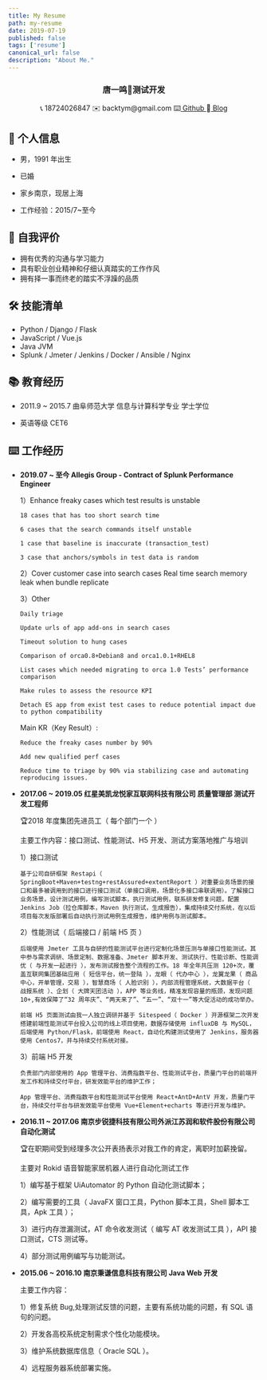 ```yaml
---
title: My Resume
path: my-resume
date: 2019-07-19
published: false
tags: ['resume']
canonical_url: false
description: "About Me."
---
```


<center>
       <h3>
           唐一鸣🥇测试开发
       </h3>
       <div>
           <span>
               📞 18724026847
           </span>
           <span>
               ✉️ backtym@gmail.com
           </span>
           <span>
               ⌨️<a href="https://Github.com/Tangyiming"> Github </a>
           </span>
           <span>
               📖<a href="https://eperf.top/"> Blog </a>
           </span>
       </div>
 </center>


  ## 🐏 个人信息

  - 男，1991 年出生

  - 已婚

  - 家乡南京，现居上海

  - 工作经验：2015/7~至今


  ## 🧬 自我评价

  - 拥有优秀的沟通与学习能力
  - 具有职业创业精神和仔细认真踏实的工作作风
  - 拥有择一事而终老的踏实不浮躁的品质


  ## 🛠️ 技能清单
  - Python / Django / Flask
  - JavaScript / Vue.js
  - Java JVM
  - Splunk / Jmeter / Jenkins / Docker / Ansible / Nginx


  ## 📚 教育经历

  - 2011.9 ~ 2015.7 曲阜师范大学 信息与计算科学专业 学士学位

  - 英语等级 CET6


  ## ⌨️ 工作经历

  - **2019.07 ~ 至今 Allegis Group - Contract of Splunk Performance Engineer**

    1）Enhance freaky cases which test results is unstable

        18 cases that has too short search time

        6 cases that the search commands itself unstable

        1 case that baseline is inaccurate (transaction_test)

        3 case that anchors/symbols in test data is random

    2）Cover customer case into search cases Real time search memory leak when bundle replicate

    3）Other

        Daily triage 

        Update urls of app add-ons in search cases

        Timeout solution to hung cases 

        Comparison of orca0.8+Debian8 and orca1.0.1+RHEL8

        List cases which needed migrating to orca 1.0 Tests’ performance comparison

        Make rules to assess the resource KPI

        Detach ES app from exist test cases to reduce potential impact due to python compatibility

    Main KR（Key Result）:

        Reduce the freaky cases number by 90%

        Add new qualified perf cases
        
        Reduce time to triage by 90% via stabilizing case and automating reproducing issues.
      


  <!-- - **2019.05 ~ 2019.07 上海掌小门教育科技有限公司 运营系统研发部**

    主要工作内容：业务测试、性能测试，自动化测试平台的规划设计与搭建

    1）业务测试

    拼团活动，六一少儿思维挑战赛与营销系统管理后台少儿激励值体系部分。

    2）性能测试

    M站报名页注册预约接口与高考估分活动获取二维码接口压测。

    3）自动化测试平台的规划设计与搭建

    平台化前端与服务端性能测试与工具集等 -->



  - **2017.06 ~ 2019.05  红星美凯龙悦家互联网科技有限公司  质量管理部  测试开发工程师**

    🏆2018 年度集团先进员工（ 每个部门一个 ）

    主要工作内容：接口测试、性能测试、H5 开发、测试方案落地推广与培训

    1）接口测试

        基于公司自研框架 Restapi（ SpringBoot+Maven+testng+restAssured+extentReport ）对重要业务场景的接口和最多被调用到的接口进行接口测试（单接口调用，场景化多接口串联调用）。了解接口业务场景，设计测试用例，编写测试脚本，执行测试用例，联系研发修复问题，配置 Jenkins Job（拉仓库脚本，Maven 执行测试，生成报告），集成持续交付系统，在以后项目每次发版部署后自动执行测试用例生成报告，维护用例与测试脚本。

    2）性能测试（ 后端接口 / 前端 H5 页 ）

        后端使用 Jmeter 工具与自研的性能测试平台进行定制化场景压测与单接口性能测试。其中参与需求调研、场景定制、数据准备、Jmeter 脚本开发、测试执行、性能诊断、性能调优（ 与开发一起进行 ），发布测试报告整个流程的工作。18 年全年共压测 120+次，覆盖互联网集团基础应用（ 短信平台，统一登陆 ），龙眼（ 代办中心 ），龙翼龙果（ 商品中心，开单管理，交易 ），智慧商场（ 人脸识别 ），内部流程管理系统，大数据平台（ 战报系统 ）、企划（ 大牌天团活动 ），APP 等业务线，精准发现容量的瓶颈，发现问题 10+,有效保障了“32 周年庆”、“两天来了”、“五一”、“双十一”等大促活动的成功举办。

        前端 H5 页面测试由我一人独立调研并基于 Sitespeed（ Docker ）开源框架二次开发搭建前端性能测试平台投入公司的线上项目使用，数据存储使用 influxDB 与 MySQL，后端使用 Python/Flask，前端使用 React，自动化构建测试使用了 Jenkins，服务器使用 Centos7，并与持续交付系统对接。

    3）前端 H5 开发

        负责部门内部使用的 App 管理平台、消费指数平台、性能测试平台，质量门平台的前端开发工作和持续交付平台，研发效能平台的维护工作；
        
        App 管理平台、消费指数平台和性能测试平台使用 React+AntD+AntV 开发，质量门平台，持续交付平台与研发效能平台使用 Vue+Element+echarts 等进行开发与维护。



  - **2016.11 ~ 2017.06  南京步锐捷科技有限公司外派江苏润和软件股份有限公司  自动化测试**

    🏆在职期间受到经理多次公开表扬表示对我工作的肯定，离职时加薪挽留。

    主要对 Rokid 语音智能家居机器人进行自动化测试工作

    1）编写基于框架 UiAutomator 的 Python 自动化测试脚本；

    2）编写需要的工具（ JavaFX 窗口工具，Python 脚本工具，Shell 脚本工具，Apk 工具 ）；

    3）进行内存泄漏测试，AT 命令收发测试（ 编写 AT 收发测试工具 ），API 接口测试，CTS 测试等。

    4）部分测试用例编写与功能测试。



  - **2015.06 ~ 2016.10  南京秉谦信息科技有限公司  Java Web 开发**

    主要工作内容：

    1）修复系统 Bug,处理测试反馈的问题，主要有系统功能的问题，有 SQL 语句的问题。

    2）开发各高校系统定制需求个性化功能模块。

    3）维护系统数据库信息（ Oracle SQL ）。

    4）远程服务器系统部署实施。


